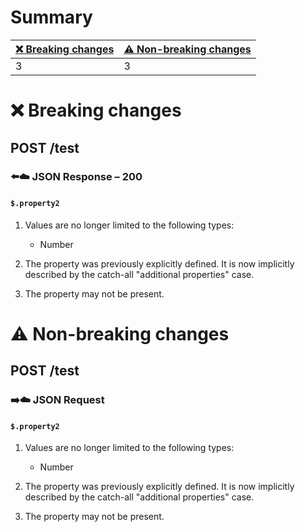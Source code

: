 # Summary

| [❌ Breaking changes](#breaking-changes) | [⚠️ Non-breaking changes](#non-breaking-changes) |
|------------------------------------------|--------------------------------------------------|
| 3                                        | 3                                                |

# <span id="breaking-changes"></span>❌ Breaking changes

## **POST** /test

### ⬅️☁️ JSON Response – 200

#### `$.property2`

1.  Values are no longer limited to the following types:

    -   Number

2.  The property was previously explicitly defined. It is now implicitly
    described by the catch-all "additional properties" case.

3.  The property may not be present.

# <span id="non-breaking-changes"></span>⚠️ Non-breaking changes

## **POST** /test

### ➡️☁️ JSON Request

#### `$.property2`

1.  Values are no longer limited to the following types:

    -   Number

2.  The property was previously explicitly defined. It is now implicitly
    described by the catch-all "additional properties" case.

3.  The property may not be present.
